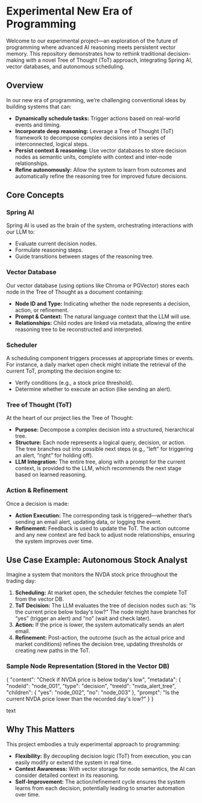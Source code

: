 # Experimental New Era of Programming

Welcome to our experimental project—an exploration of the future of programming where advanced AI reasoning meets persistent vector memory. This repository demonstrates how to rethink traditional decision-making with a novel Tree of Thought (ToT) approach, integrating Spring AI, vector databases, and autonomous scheduling.

## Overview

In our new era of programming, we’re challenging conventional ideas by building systems that can:
- **Dynamically schedule tasks:** Trigger actions based on real-world events and timing.
- **Incorporate deep reasoning:** Leverage a Tree of Thought (ToT) framework to decompose complex decisions into a series of interconnected, logical steps.
- **Persist context & reasoning:** Use vector databases to store decision nodes as semantic units, complete with context and inter-node relationships.
- **Refine autonomously:** Allow the system to learn from outcomes and automatically refine the reasoning tree for improved future decisions.

## Core Concepts

### Spring AI
Spring AI is used as the brain of the system, orchestrating interactions with our LLM to:
- Evaluate current decision nodes.
- Formulate reasoning steps.
- Guide transitions between stages of the reasoning tree.

### Vector Database
Our vector database (using options like Chroma or PGVector) stores each node in the Tree of Thought as a document containing:
- **Node ID and Type:** Indicating whether the node represents a decision, action, or refinement.
- **Prompt & Context:** The natural language context that the LLM will use.
- **Relationships:** Child nodes are linked via metadata, allowing the entire reasoning tree to be reconstructed and interpreted.

### Scheduler
A scheduling component triggers processes at appropriate times or events. For instance, a daily market open check might initiate the retrieval of the current ToT, prompting the decision engine to:
- Verify conditions (e.g., a stock price threshold).
- Determine whether to execute an action (like sending an alert).

### Tree of Thought (ToT)
At the heart of our project lies the Tree of Thought:
- **Purpose:** Decompose a complex decision into a structured, hierarchical tree.
- **Structure:** Each node represents a logical query, decision, or action. The tree branches out into possible next steps (e.g., “left” for triggering an alert, “right” for holding off).
- **LLM Integration:** The entire tree, along with a prompt for the current context, is provided to the LLM, which recommends the next stage based on learned reasoning.

### Action & Refinement
Once a decision is made:
- **Action Execution:** The corresponding task is triggered—whether that’s sending an email alert, updating data, or logging the event.
- **Refinement:** Feedback is used to update the ToT. The action outcome and any new context are fed back to adjust node relationships, ensuring the system improves over time.

## Use Case Example: Autonomous Stock Analyst

Imagine a system that monitors the NVDA stock price throughout the trading day:
1. **Scheduling:** At market open, the scheduler fetches the complete ToT from the vector DB.
2. **ToT Decision:** The LLM evaluates the tree of decision nodes such as: "Is the current price below today's low?" The node might have branches for “yes” (trigger an alert) and “no” (wait and check later).
3. **Action:** If the price is lower, the system automatically sends an alert email.
4. **Refinement:** Post-action, the outcome (such as the actual price and market conditions) refines the decision tree, updating thresholds or creating new paths in the ToT.

### Sample Node Representation (Stored in the Vector DB)

{
"content": "Check if NVDA price is below today's low",
"metadata": {
"nodeId": "node_001",
"type": "decision",
"treeId": "nvda_alert_tree",
"children": {
"yes": "node_002",
"no": "node_003"
},
"prompt": "Is the current NVDA price lower than the recorded day's low?"
}
}

text

## Why This Matters

This project embodies a truly experimental approach to programming:
- **Flexibility:** By decoupling decision logic (ToT) from execution, you can easily modify or extend the system in real time.
- **Context Awareness:** With vector storage for node semantics, the AI can consider detailed context in its reasoning.
- **Self-Improvement:** The action/refinement cycle ensures the system learns from each decision, potentially leading to smarter automation over time.

